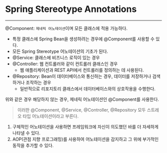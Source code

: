 # Spring Stereotype Annotations
***
@Component: `제네릭 어노테이션`이며 모든 클래스에 적용 가능하다.
- 특정 클래스에 Spring Bean을 생성하려는 경우에 @Component를 사용할 수 있다.
- 모든 Spring Stereotype 어노테이션의 기초가 된다.
- @Service: 클래스에 비즈니스 로직이 있는 경우
- @Controller: 웹 컨트롤러와 같이 컨트롤러 클래스인 경우
    - 웹 애플리케이션과 REST API에서 컨트롤러를 정의하는 데 사용된다.
- @Repository: Bean이 데이터베이스와 통신하는 경우, 데이터를 저장하거나 검색하거나 조작하는 경우
    - 일반적으로 리포지토리 클래스에서 데이터베이스와의 상호작용을 수행한다.

위와 같은 경우 해당하지 않는 경우, 제네릭 어노테이션인 @Component를 사용한다.

>이러한 @Component, @Service, @Controller, @Repository 모두 스트레오 타입 어노테이션이라고 부른다.

1. 구체적인 어노테이션을 사용하면 프레임워크에 자신이 의도했던 바를 더 자세하게 나타낼 수 있다.
2. AOP(관점 지향 프로그래밍)를 사용하여 어노테이션을 감지하고 그 위에 부가적인 동작을 추가할 수 있다.